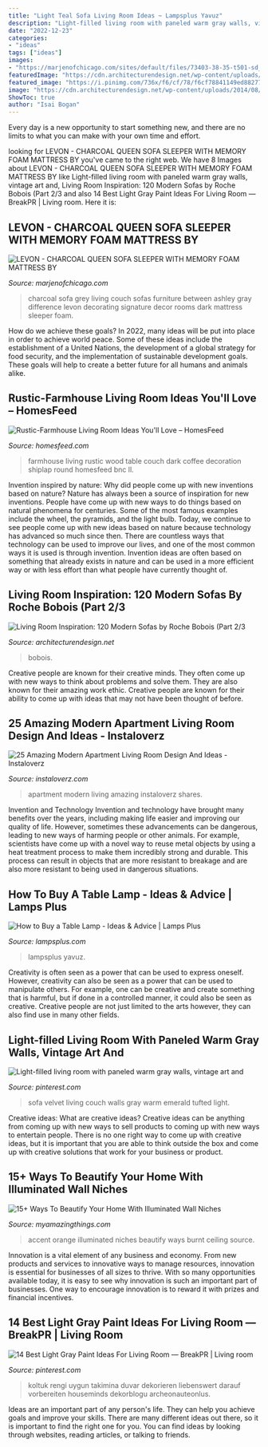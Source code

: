 ```yaml
---
title: "Light Teal Sofa Living Room Ideas ~ Lampsplus Yavuz"
description: "Light-filled living room with paneled warm gray walls, vintage art and"
date: "2022-12-23"
categories:
- "ideas"
tags: ["ideas"]
images:
- "https://marjenofchicago.com/sites/default/files/73403-38-35-t501-sd_2.jpg"
featuredImage: "https://cdn.architecturendesign.net/wp-content/uploads/2014/08/roche-bobois-sofa-black-09.jpg"
featured_image: "https://i.pinimg.com/736x/f6/cf/78/f6cf78841149ed8827783e0f97a66625.jpg"
image: "https://cdn.architecturendesign.net/wp-content/uploads/2014/08/roche-bobois-sofa-black-09.jpg"
ShowToc: true
author: "Isai Bogan"
---
```



Every day is a new opportunity to start something new, and there are no limits to what you can make with your own time and effort.

	

		
looking for LEVON - CHARCOAL QUEEN SOFA SLEEPER WITH MEMORY FOAM MATTRESS BY you've came to the right web. We have 8 Images about LEVON - CHARCOAL QUEEN SOFA SLEEPER WITH MEMORY FOAM MATTRESS BY like Light-filled living room with paneled warm gray walls, vintage art and, Living Room Inspiration: 120 Modern Sofas by Roche Bobois (Part 2/3 and also 14 Best Light Gray Paint Ideas For Living Room — BreakPR | Living room. Here it is:
		
    
## LEVON - CHARCOAL QUEEN SOFA SLEEPER WITH MEMORY FOAM MATTRESS BY

<img loading=lazy src="https://marjenofchicago.com/sites/default/files/73403-38-35-t501-sd_2.jpg" onerror="this.onerror=null;this.src='https://tse1.mm.bing.net/th?id=OIP.xrrBQnKYMmXx_ugzkZF9MAHaE8&amp;pid=15.1';" alt="LEVON - CHARCOAL QUEEN SOFA SLEEPER WITH MEMORY FOAM MATTRESS BY">

_Source: marjenofchicago.com_

>charcoal sofa grey living couch sofas furniture between ashley gray difference levon decorating signature decor rooms dark mattress sleeper foam. 

	

How do we achieve these goals?
In 2022, many ideas will be put into place in order to achieve world peace. Some of these ideas include the establishment of a United Nations, the development of a global strategy for food security, and the implementation of sustainable development goals. These goals will help to create a better future for all humans and animals alike.

    
## Rustic-Farmhouse Living Room Ideas You&#039;ll Love – HomesFeed

<img loading=lazy src="http://homesfeed.com/wp-content/uploads/2018/07/farmhouse-rustic-living-room-idea-white-shiplap-ceilings-dark-wood-floorings-wood-round-top-coffee-table-white-couch-white-upholstered-armchair-chalkboard-wall-decoration.jpg" onerror="this.onerror=null;this.src='https://tse3.mm.bing.net/th?id=OIP.Of23dTmxlTEngBiEpLJw7gHaLF&amp;pid=15.1';" alt="Rustic-Farmhouse Living Room Ideas You&#039;ll Love – HomesFeed">

_Source: homesfeed.com_

>farmhouse living rustic wood table couch dark coffee decoration shiplap round homesfeed bnc ll. 

	

Invention inspired by nature: Why did people come up with new inventions based on nature?
Nature has always been a source of inspiration for new inventions. People have come up with new ways to do things based on natural phenomena for centuries. Some of the most famous examples include the wheel, the pyramids, and the light bulb. Today, we continue to see people come up with new ideas based on nature because technology has advanced so much since then. There are countless ways that technology can be used to improve our lives, and one of the most common ways it is used is through invention. Invention ideas are often based on something that already exists in nature and can be used in a more efficient way or with less effort than what people have currently thought of.

    
## Living Room Inspiration: 120 Modern Sofas By Roche Bobois (Part 2/3

<img loading=lazy src="https://cdn.architecturendesign.net/wp-content/uploads/2014/08/roche-bobois-sofa-black-09.jpg" onerror="this.onerror=null;this.src='https://tse4.mm.bing.net/th?id=OIP._lKSDFt8F2pcxQ7C0XqSYAHaEs&amp;pid=15.1';" alt="Living Room Inspiration: 120 Modern Sofas by Roche Bobois (Part 2/3">

_Source: architecturendesign.net_

>bobois. 

	

Creative people are known for their creative minds. They often come up with new ways to think about problems and solve them. They are also known for their amazing work ethic. Creative people are known for their ability to come up with ideas that may not have been thought of before.

    
## 25 Amazing Modern Apartment Living Room Design And Ideas - Instaloverz

<img loading=lazy src="http://www.instaloverz.com/wp-content/uploads/2017/07/15.-Modern-Apartment-Living-Room-Ideas.jpg" onerror="this.onerror=null;this.src='https://tse2.mm.bing.net/th?id=OIP.Nihtu6ejTunE5GaY9OVIdgHaFk&amp;pid=15.1';" alt="25 Amazing Modern Apartment Living Room Design And Ideas - Instaloverz">

_Source: instaloverz.com_

>apartment modern living amazing instaloverz shares. 

	

Invention and Technology
Invention and technology have brought many benefits over the years, including making life easier and improving our quality of life. However, sometimes these advancements can be dangerous, leading to new ways of harming people or other animals. For example, scientists have come up with a novel way to reuse metal objects by using a heat treatment process to make them incredibly strong and durable. This process can result in objects that are more resistant to breakage and are also more resistant to being used in dangerous situations.

    
## How To Buy A Table Lamp - Ideas &amp; Advice | Lamps Plus

<img loading=lazy src="https://www.lampsplus.com/ideas-and-advice/wp-content/uploads/2018/02/Table-Lamp.jpg" onerror="this.onerror=null;this.src='https://tse4.mm.bing.net/th?id=OIP.0XaglNfZtiEHOIeL_9Eg4gHaJ2&amp;pid=15.1';" alt="How to Buy a Table Lamp - Ideas &amp; Advice | Lamps Plus">

_Source: lampsplus.com_

>lampsplus yavuz. 

	

Creativity is often seen as a power that can be used to express oneself. However, creativity can also be seen as a power that can be used to manipulate others. For example, one can be creative and create something that is harmful, but if done in a controlled manner, it could also be seen as creative. Creative people are not just limited to the arts however, they can also find use in many other fields.

    
## Light-filled Living Room With Paneled Warm Gray Walls, Vintage Art And

<img loading=lazy src="https://i.pinimg.com/736x/a5/82/9e/a5829ef3f555f7b48270e7174554d1d1--green-velvet-sofa-green-couches.jpg" onerror="this.onerror=null;this.src='https://tse3.mm.bing.net/th?id=OIP.nMh7YUecV0WTQG8Q1D5BEwHaJ3&amp;pid=15.1';" alt="Light-filled living room with paneled warm gray walls, vintage art and">

_Source: pinterest.com_

>sofa velvet living couch walls gray warm emerald tufted light. 

	

Creative ideas: What are creative ideas?
Creative ideas can be anything from coming up with new ways to sell products to coming up with new ways to entertain people. There is no one right way to come up with creative ideas, but it is important that you are able to think outside the box and come up with creative solutions that work for your business or product.

    
## 15+ Ways To Beautify Your Home With Illuminated Wall Niches

<img loading=lazy src="https://myamazingthings.com/wp-content/uploads/2016/12/burnt-orange-sofa-Family-Room-Contemporary-with-accent-wall-ceiling-lighting.jpg" onerror="this.onerror=null;this.src='https://tse4.mm.bing.net/th?id=OIP.TLmlyjmzHKGMwvJYCYYmkQHaE8&amp;pid=15.1';" alt="15+ Ways To Beautify Your Home With Illuminated Wall Niches">

_Source: myamazingthings.com_

>accent orange illuminated niches beautify ways burnt ceiling source. 

	

Innovation is a vital element of any business and economy. From new products and services to innovative ways to manage resources, innovation is essential for businesses of all sizes to thrive. With so many opportunities available today, it is easy to see why innovation is such an important part of businesses. One way to encourage innovation is to reward it with prizes and financial incentives.

    
## 14 Best Light Gray Paint Ideas For Living Room — BreakPR | Living Room

<img loading=lazy src="https://i.pinimg.com/736x/f6/cf/78/f6cf78841149ed8827783e0f97a66625.jpg" onerror="this.onerror=null;this.src='https://tse3.mm.bing.net/th?id=OIP.JbsDJAPKSMRFgivx6NhedgHaJ4&amp;pid=15.1';" alt="14 Best Light Gray Paint Ideas For Living Room — BreakPR | Living room">

_Source: pinterest.com_

>koltuk rengi uygun takimina duvar dekorieren liebenswert darauf vorbereiten houseminds dekorblogu archeonauteonlus. 

	

Ideas are an important part of any person's life. They can help you achieve goals and improve your skills. There are many different ideas out there, so it is important to find the right one for you. You can find ideas by looking through websites, reading articles, or talking to friends.

